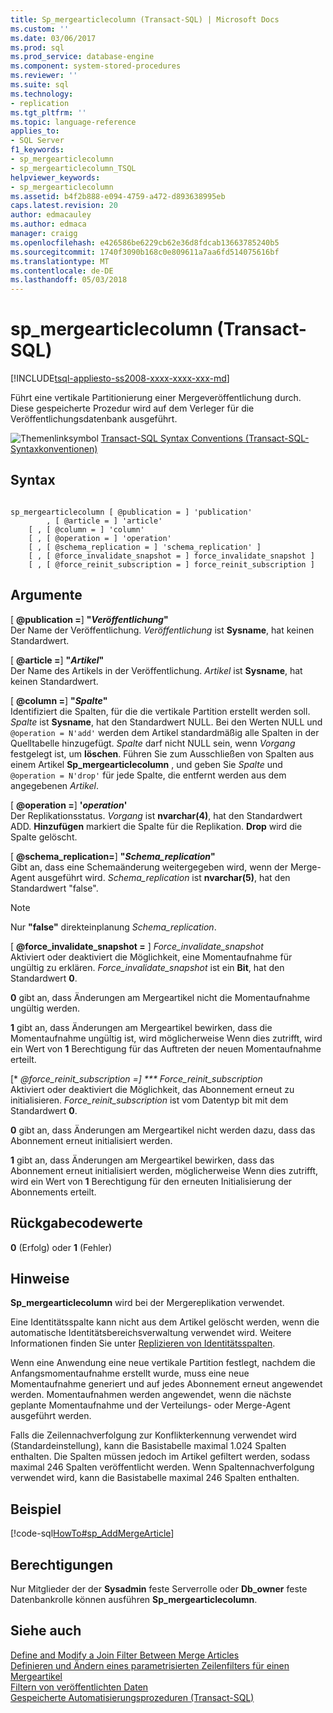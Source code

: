 ```yaml
---
title: Sp_mergearticlecolumn (Transact-SQL) | Microsoft Docs
ms.custom: ''
ms.date: 03/06/2017
ms.prod: sql
ms.prod_service: database-engine
ms.component: system-stored-procedures
ms.reviewer: ''
ms.suite: sql
ms.technology:
- replication
ms.tgt_pltfrm: ''
ms.topic: language-reference
applies_to:
- SQL Server
f1_keywords:
- sp_mergearticlecolumn
- sp_mergearticlecolumn_TSQL
helpviewer_keywords:
- sp_mergearticlecolumn
ms.assetid: b4f2b888-e094-4759-a472-d893638995eb
caps.latest.revision: 20
author: edmacauley
ms.author: edmaca
manager: craigg
ms.openlocfilehash: e426586be6229cb62e36d8fdcab13663785240b5
ms.sourcegitcommit: 1740f3090b168c0e809611a7aa6fd514075616bf
ms.translationtype: MT
ms.contentlocale: de-DE
ms.lasthandoff: 05/03/2018
---
```

# <a name="spmergearticlecolumn-transact-sql"></a>sp_mergearticlecolumn (Transact-SQL)
[!INCLUDE[tsql-appliesto-ss2008-xxxx-xxxx-xxx-md](../../includes/tsql-appliesto-ss2008-xxxx-xxxx-xxx-md.md)]

  Führt eine vertikale Partitionierung einer Mergeveröffentlichung durch. Diese gespeicherte Prozedur wird auf dem Verleger für die Veröffentlichungsdatenbank ausgeführt.  
  
 ![Themenlinksymbol](../../database-engine/configure-windows/media/topic-link.gif "Topic link icon") [Transact-SQL Syntax Conventions (Transact-SQL-Syntaxkonventionen)](../../t-sql/language-elements/transact-sql-syntax-conventions-transact-sql.md)  
  
## <a name="syntax"></a>Syntax  
  
```  
  
sp_mergearticlecolumn [ @publication = ] 'publication'  
        , [ @article = ] 'article'  
    [ , [ @column = ] 'column'  
    [ , [ @operation = ] 'operation'   
    [ , [ @schema_replication = ] 'schema_replication' ]  
    [ , [ @force_invalidate_snapshot = ] force_invalidate_snapshot ]   
    [ , [ @force_reinit_subscription = ] force_reinit_subscription ]   
```  
  
## <a name="arguments"></a>Argumente  
 [  **@publication =**] **"***Veröffentlichung***"**  
 Der Name der Veröffentlichung. *Veröffentlichung* ist **Sysname**, hat keinen Standardwert.  
  
 [  **@article =**] **"***Artikel***"**  
 Der Name des Artikels in der Veröffentlichung. *Artikel* ist **Sysname**, hat keinen Standardwert.  
  
 [  **@column =**] **"***Spalte***"**  
 Identifiziert die Spalten, für die die vertikale Partition erstellt werden soll. *Spalte* ist **Sysname**, hat den Standardwert NULL. Bei den Werten NULL und `@operation = N'add'` werden dem Artikel standardmäßig alle Spalten in der Quelltabelle hinzugefügt. *Spalte* darf nicht NULL sein, wenn *Vorgang* festgelegt ist, um **löschen**. Führen Sie zum Ausschließen von Spalten aus einem Artikel **Sp_mergearticlecolumn** , und geben Sie *Spalte* und `@operation = N'drop'` für jede Spalte, die entfernt werden aus dem angegebenen *Artikel*.  
  
 [ **@operation =**] **'***operation***'**  
 Der Replikationsstatus. *Vorgang* ist **nvarchar(4)**, hat den Standardwert ADD. **Hinzufügen** markiert die Spalte für die Replikation. **Drop** wird die Spalte gelöscht.  
  
 [  **@schema_replication=**] **"***Schema_replication***"**  
 Gibt an, dass eine Schemaänderung weitergegeben wird, wenn der Merge-Agent ausgeführt wird. *Schema_replication* ist **nvarchar(5)**, hat den Standardwert "false".  
  
> [!NOTE]  
>  Nur **"false"** direkteinplanung *Schema_replication*.  
  
 [  **@force_invalidate_snapshot =** ] *Force_invalidate_snapshot*  
 Aktiviert oder deaktiviert die Möglichkeit, eine Momentaufnahme für ungültig zu erklären. *Force_invalidate_snapshot* ist ein **Bit**, hat den Standardwert **0**.  
  
 **0** gibt an, dass Änderungen am Mergeartikel nicht die Momentaufnahme ungültig werden.  
  
 **1** gibt an, dass Änderungen am Mergeartikel bewirken, dass die Momentaufnahme ungültig ist, wird möglicherweise Wenn dies zutrifft, wird ein Wert von **1** Berechtigung für das Auftreten der neuen Momentaufnahme erteilt.  
  
 [* *@force_reinit_subscription =] *** Force_reinit_subscription*  
 Aktiviert oder deaktiviert die Möglichkeit, das Abonnement erneut zu initialisieren. *Force_reinit_subscription* ist vom Datentyp bit mit dem Standardwert **0**.  
  
 **0** gibt an, dass Änderungen am Mergeartikel nicht werden dazu, dass das Abonnement erneut initialisiert werden.  
  
 **1** gibt an, dass Änderungen am Mergeartikel bewirken, dass das Abonnement erneut initialisiert werden, möglicherweise Wenn dies zutrifft, wird ein Wert von **1** Berechtigung für den erneuten Initialisierung der Abonnements erteilt.  
  
## <a name="return-code-values"></a>Rückgabecodewerte  
 **0** (Erfolg) oder **1** (Fehler)  
  
## <a name="remarks"></a>Hinweise  
 **Sp_mergearticlecolumn** wird bei der Mergereplikation verwendet.  
  
 Eine Identitätsspalte kann nicht aus dem Artikel gelöscht werden, wenn die automatische Identitätsbereichsverwaltung verwendet wird. Weitere Informationen finden Sie unter [Replizieren von Identitätsspalten](../../relational-databases/replication/publish/replicate-identity-columns.md).  
  
 Wenn eine Anwendung eine neue vertikale Partition festlegt, nachdem die Anfangsmomentaufnahme erstellt wurde, muss eine neue Momentaufnahme generiert und auf jedes Abonnement erneut angewendet werden. Momentaufnahmen werden angewendet, wenn die nächste geplante Momentaufnahme und der Verteilungs- oder Merge-Agent ausgeführt werden.  
  
 Falls die Zeilennachverfolgung zur Konflikterkennung verwendet wird (Standardeinstellung), kann die Basistabelle maximal 1.024 Spalten enthalten. Die Spalten müssen jedoch im Artikel gefiltert werden, sodass maximal 246 Spalten veröffentlicht werden. Wenn Spaltennachverfolgung verwendet wird, kann die Basistabelle maximal 246 Spalten enthalten.  
  
## <a name="example"></a>Beispiel  
 [!code-sql[HowTo#sp_AddMergeArticle](../../relational-databases/replication/codesnippet/tsql/sp-mergearticlecolumn-tr_1.sql)]  
  
## <a name="permissions"></a>Berechtigungen  
 Nur Mitglieder der der **Sysadmin** feste Serverrolle oder **Db_owner** feste Datenbankrolle können ausführen **Sp_mergearticlecolumn**.  
  
## <a name="see-also"></a>Siehe auch  
 [Define and Modify a Join Filter Between Merge Articles](../../relational-databases/replication/publish/define-and-modify-a-join-filter-between-merge-articles.md)   
 [Definieren und Ändern eines parametrisierten Zeilenfilters für einen Mergeartikel](../../relational-databases/replication/publish/define-and-modify-a-parameterized-row-filter-for-a-merge-article.md)   
 [Filtern von veröffentlichten Daten](../../relational-databases/replication/publish/filter-published-data.md)   
 [Gespeicherte Automatisierungsprozeduren &#40;Transact-SQL&#41;](../../relational-databases/system-stored-procedures/replication-stored-procedures-transact-sql.md)  
  
  

